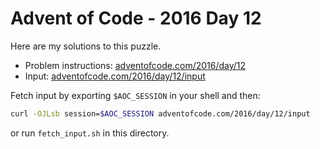 # Advent of Code - 2016 Day 12
Here are my solutions to this puzzle.

* Problem instructions: [adventofcode.com/2016/day/12](https://adventofcode.com/2016/day/12)
* Input: [adventofcode.com/2016/day/12/input](https://adventofcode.com/2016/day/12/input)

Fetch input by exporting `$AOC_SESSION` in your shell and then:
```bash
curl -OJLsb session=$AOC_SESSION adventofcode.com/2016/day/12/input
```

or run `fetch_input.sh` in this directory.
